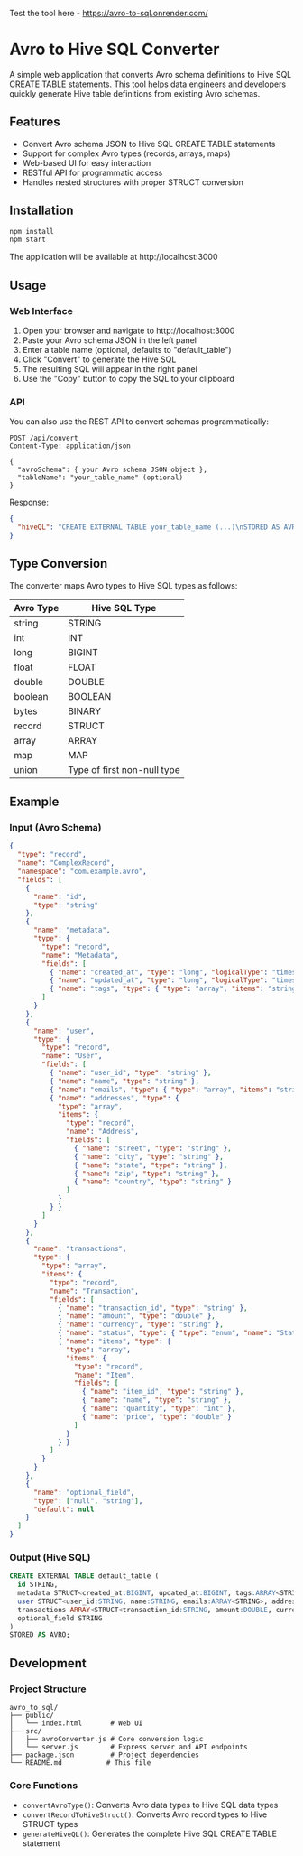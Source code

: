 Test the tool here - https://avro-to-sql.onrender.com/

# Avro to Hive SQL Converter

A simple web application that converts Avro schema definitions to Hive SQL CREATE TABLE statements. This tool helps data engineers and developers quickly generate Hive table definitions from existing Avro schemas.

## Features

- Convert Avro schema JSON to Hive SQL CREATE TABLE statements
- Support for complex Avro types (records, arrays, maps)
- Web-based UI for easy interaction
- RESTful API for programmatic access
- Handles nested structures with proper STRUCT conversion

## Installation

```bash
npm install
npm start
```

The application will be available at http://localhost:3000

## Usage

### Web Interface

1. Open your browser and navigate to http://localhost:3000
2. Paste your Avro schema JSON in the left panel
3. Enter a table name (optional, defaults to "default_table")
4. Click "Convert" to generate the Hive SQL
5. The resulting SQL will appear in the right panel
6. Use the "Copy" button to copy the SQL to your clipboard

### API

You can also use the REST API to convert schemas programmatically:

```
POST /api/convert
Content-Type: application/json

{
  "avroSchema": { your Avro schema JSON object },
  "tableName": "your_table_name" (optional)
}
```

Response:

```json
{
  "hiveQL": "CREATE EXTERNAL TABLE your_table_name (...)\nSTORED AS AVRO;"
}
```

## Type Conversion

The converter maps Avro types to Hive SQL types as follows:

| Avro Type | Hive SQL Type |
|-----------|---------------|
| string    | STRING        |
| int       | INT           |
| long      | BIGINT        |
| float     | FLOAT         |
| double    | DOUBLE        |
| boolean   | BOOLEAN       |
| bytes     | BINARY        |
| record    | STRUCT        |
| array     | ARRAY         |
| map       | MAP           |
| union     | Type of first non-null type |

## Example

### Input (Avro Schema)

```json
{
  "type": "record",
  "name": "ComplexRecord",
  "namespace": "com.example.avro",
  "fields": [
    {
      "name": "id",
      "type": "string"
    },
    {
      "name": "metadata",
      "type": {
        "type": "record",
        "name": "Metadata",
        "fields": [
          { "name": "created_at", "type": "long", "logicalType": "timestamp-millis" },
          { "name": "updated_at", "type": "long", "logicalType": "timestamp-millis" },
          { "name": "tags", "type": { "type": "array", "items": "string" } }
        ]
      }
    },
    {
      "name": "user",
      "type": {
        "type": "record",
        "name": "User",
        "fields": [
          { "name": "user_id", "type": "string" },
          { "name": "name", "type": "string" },
          { "name": "emails", "type": { "type": "array", "items": "string" } },
          { "name": "addresses", "type": {
            "type": "array",
            "items": {
              "type": "record",
              "name": "Address",
              "fields": [
                { "name": "street", "type": "string" },
                { "name": "city", "type": "string" },
                { "name": "state", "type": "string" },
                { "name": "zip", "type": "string" },
                { "name": "country", "type": "string" }
              ]
            }
          } }
        ]
      }
    },
    {
      "name": "transactions",
      "type": {
        "type": "array",
        "items": {
          "type": "record",
          "name": "Transaction",
          "fields": [
            { "name": "transaction_id", "type": "string" },
            { "name": "amount", "type": "double" },
            { "name": "currency", "type": "string" },
            { "name": "status", "type": { "type": "enum", "name": "Status", "symbols": ["PENDING", "COMPLETED", "FAILED"] } },
            { "name": "items", "type": {
              "type": "array",
              "items": {
                "type": "record",
                "name": "Item",
                "fields": [
                  { "name": "item_id", "type": "string" },
                  { "name": "name", "type": "string" },
                  { "name": "quantity", "type": "int" },
                  { "name": "price", "type": "double" }
                ]
              }
            } }
          ]
        }
      }
    },
    {
      "name": "optional_field",
      "type": ["null", "string"],
      "default": null
    }
  ]
}
```

### Output (Hive SQL)

```sql
CREATE EXTERNAL TABLE default_table (
  id STRING,
  metadata STRUCT<created_at:BIGINT, updated_at:BIGINT, tags:ARRAY<STRING>>,
  user STRUCT<user_id:STRING, name:STRING, emails:ARRAY<STRING>, addresses:ARRAY<STRUCT<street:STRING, city:STRING, state:STRING, zip:STRING, country:STRING>>>,
  transactions ARRAY<STRUCT<transaction_id:STRING, amount:DOUBLE, currency:STRING, status:STRING, items:ARRAY<STRUCT<item_id:STRING, name:STRING, quantity:INT, price:DOUBLE>>>>,
  optional_field STRING
)
STORED AS AVRO;
```

## Development

### Project Structure

```
avro_to_sql/
├── public/
│   └── index.html       # Web UI
├── src/
│   ├── avroConverter.js # Core conversion logic
│   └── server.js        # Express server and API endpoints
├── package.json         # Project dependencies
└── README.md           # This file
```

### Core Functions

- `convertAvroType()`: Converts Avro data types to Hive SQL data types
- `convertRecordToHiveStruct()`: Converts Avro record types to Hive STRUCT types
- `generateHiveQL()`: Generates the complete Hive SQL CREATE TABLE statement

